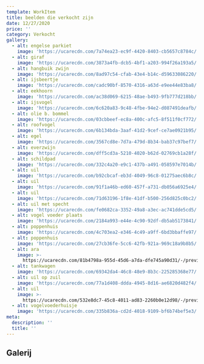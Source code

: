 ```yaml
---
template: WorkItem
title: beelden die verkocht zijn
date: 12/27/2020
price: ''
category: Verkocht
gallery:
  - alt: engelse parkiet
    image: 'https://ucarecdn.com/7a74ea23-ec9f-4420-8403-cb5657c8784c/'
  - alt: giraf
    image: 'https://ucarecdn.com/3873a4fb-dcb5-4bf1-a203-994f26a193a5/'
  - alt: hangbuik zwijn
    image: 'https://ucarecdn.com/8ad97c54-cfab-43e4-b14c-d59633086220/'
  - alt: ijsbeertje
    image: 'https://ucarecdn.com/cadc90bf-8570-4316-a63d-e9ee44e83ba8/'
  - alt: eekhoorn
    image: 'https://ucarecdn.com/ac38d069-6215-48ae-b493-9fb777d218bb/'
  - alt: ijsvogel
    image: 'https://ucarecdn.com/6c620a83-9c48-4fbe-94e2-d087491deafb/'
  - alt: olie b. bommel
    image: 'https://ucarecdn.com/03cbbeef-ec8a-400c-afc5-8f511f0cf772/'
  - alt: roofvogel
    image: 'https://ucarecdn.com/6b134bda-3aaf-41d2-9cef-ce7ae0921b95/'
  - alt: egel
    image: 'https://ucarecdn.com/3567cd8e-7d7a-479d-8b34-bab37c97bef7/'
  - alt: everzwijn
    image: 'https://ucarecdn.com/dff5cd3a-5210-4020-b62d-02769cb1a28f/'
  - alt: schildpad
    image: 'https://ucarecdn.com/332c4a20-e9c1-437b-a491-058597e7014b/'
  - alt: uil
    image: 'https://ucarecdn.com/b92cbcaf-eb3d-4049-96c8-01275aec6b8c/'
  - alt: uil
    image: 'https://ucarecdn.com/91f1a46b-ed60-457f-a731-db056a6925e4/'
  - alt: uil
    image: 'https://ucarecdn.com/71d63196-1f8e-41df-b500-256d825c0bc2/'
  - alt: uil met specht
    image: 'https://ucarecdn.com/fe0682ca-3352-49a8-a3ec-ac741dde5cd5/'
  - alt: vogel voeder plaats
    image: 'https://ucarecdn.com/2184a993-e44e-4c90-92df-db5ab5173841/'
  - alt: poppenhuis
    image: 'https://ucarecdn.com/4c703ea2-e346-4c49-a9ff-6bd3bbaffe97/'
  - alt: poppenhuis
    image: 'https://ucarecdn.com/27cb36fe-5cc6-42fb-921a-969c18a9b8b5/'
  - alt: ara
    image: >-
      https://ucarecdn.com/81b4798a-955d-45d6-a7da-dfe745a90d31/-/preview/-/rotate/270/
  - alt: tankwagen
    image: 'https://ucarecdn.com/69342da4-46c8-48e9-8b3c-225285368e77/'
  - alt: uil op zuil
    image: 'https://ucarecdn.com/77a1d408-ddda-4945-8d16-ae6820d482f4/'
  - alt: uil
    image: >-
      https://ucarecdn.com/532e8dc7-45c8-4011-ad83-2260b0e12d98/-/preview/-/rotate/270/
  - alt: vogelvoederhuisje
    image: 'https://ucarecdn.com/335b836a-cd2d-4018-9109-bf6b74bef5e3/'
meta:
  description: ''
  title: ''
---
```



## Galerij

